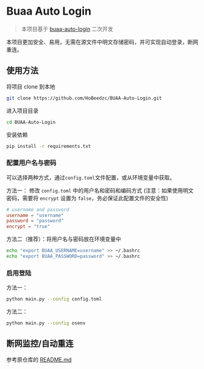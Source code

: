 # Buaa Auto Login

> 本项目基于 [buaa-auto-login](https://github.com/zzdyyy/buaa_gateway_login) 二次开发

本项目更加安全、易用，无需在源文件中明文存储密码，并可实现自动登录，断网重连。

## 使用方法

将项目 clone 到本地
```bash
git clone https://github.com/HoBeedzc/BUAA-Auto-Login.git
```
进入项目目录
```bash
cd BUAA-Auto-Login
```
安装依赖
```bash
pip install -r requirements.txt
```

### 配置用户名与密码
可以选择两种方式，通过`config.toml`文件配置，或从环境变量中获取。

方法一： 修改 `config.toml` 中的用户名和密码和编码方式 (注意：如果使用明文密码，需要将 `encrypt` 设置为 `false`，务必保证此配置文件的安全性)

```toml
# username and password
username = "username"
password = "password"
encrypt = "true"
```
方法二（推荐）：将用户名与密码放在环境变量中

```bash
echo "export BUAA_USERNAME=username" >> ~/.bashrc
echo "export BUAA_PASSWORD=password" >> ~/.bashrc
```

### 启用登陆

方法一：
```bash
python main.py --config config.toml
```

方法二：
```bash
python main.py --config osenv
```

## 断网监控/自动重连

参考原仓库的 [README.md](https://github.com/zzdyyy/buaa_gateway_login#readme)